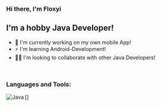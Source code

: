 ### Hi there, I'm Floxyi

## I'm a hobby Java Developer!
- 📱 I'm currently working on my own mobile App!
- ⚡ I'm learning Android-Development!
- 👨‍👦 I'm looking to collaborate with other Java Developers!

<br/>

### Languages and Tools:
[<img align="left" alt="Java" wight="22px" src="https://www.pikpng.com/pngl/m/204-2047555_datei-java-logo-svg-java-logo-svg-clipart.png"/>]